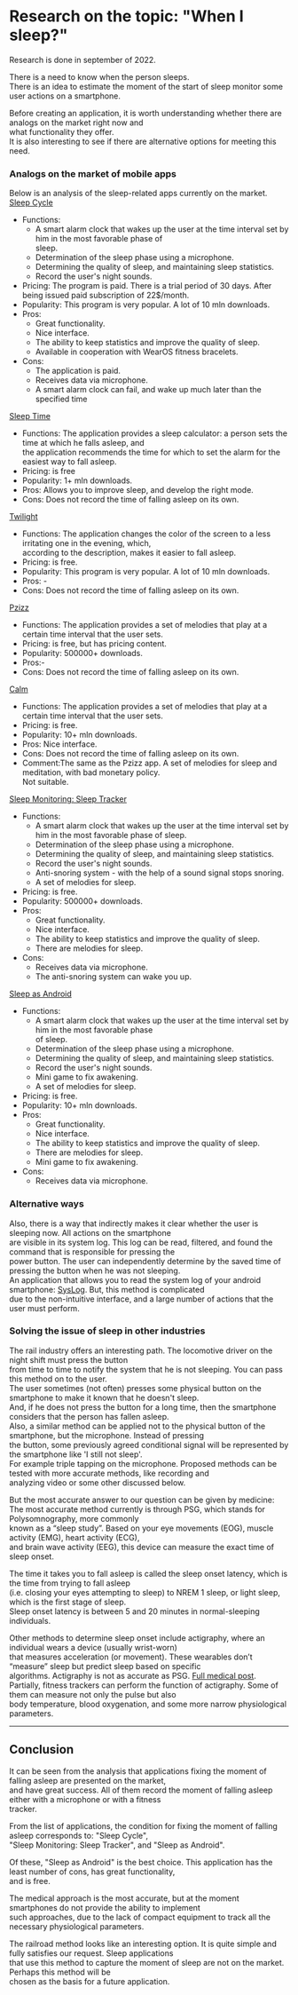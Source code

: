 # Research on the topic: "When I sleep?"
Research is done in september of 2022.

There is a need to know when the person sleeps.<br>
There is an idea to estimate the moment of the start of sleep monitor some user actions on a smartphone.<br>


Before creating an application, it is worth understanding whether there are analogs on the market right now
and<br>
what functionality they offer.<br>
It is also interesting to see if there are alternative options for meeting this need.<br>

### Analogs on the market of mobile apps

  Below is an analysis of the sleep-related apps currently on the market.<br>
[Sleep Cycle](https://play.google.com/store/apps/details?id=com.northcube.sleepcycle)<br>
+ Functions:
   + A smart alarm clock that wakes up the user at the time interval set by him in the most favorable phase of<br>
    sleep.
   + Determination of the sleep phase using a microphone.
   + Determining the quality of sleep, and maintaining sleep statistics.
   + Record the user's night sounds.
+ Pricing: The program is paid. There is a trial period of 30 days. After being issued
paid subscription of 22$/month.
+ Popularity: This program is very popular. A lot of 10 mln downloads.
+ Pros:
   + Great functionality.
   + Nice interface.
   + The ability to keep statistics and improve the quality of sleep.
   + Available in cooperation with WearOS fitness bracelets.
+ Cons:
   + The application is paid.
   + Receives data via microphone.
   + A smart alarm clock can fail, and wake up much later than the specified time<br>
  
[Sleep Time](https://play.google.com/store/apps/details?id=ru.olegfilimonov.sleeptime)

+ Functions: The application provides a sleep calculator: a person sets the time at which he falls asleep, and<br>
 the application recommends the time for which to set the alarm for the easiest way to fall asleep.
+ Pricing: is free
+ Popularity: 1+ mln downloads.
+ Pros: Allows you to improve sleep, and develop the right mode.
+ Cons: Does not record the time of falling asleep on its own.

[Twilight](https://play.google.com/store/apps/details?id=com.urbandroid.lux)

+ Functions: The application changes the color of the screen to a less irritating one in the evening, which,<br>
 according to the description, makes it easier to fall asleep.
+ Pricing: is free.
+ Popularity: This program is very popular. A lot of 10 mln downloads.
+ Pros: -
+ Cons: Does not record the time of falling asleep on its own.

[Pzizz](https://play.google.com/store/apps/details?id=com.pzizz.android)

+ Functions: The application provides a set of melodies that play at a certain time interval that the user sets.
+ Pricing: is free, but has pricing content. 
+ Popularity: 500000+ downloads.
+ Pros:-
+ Cons: Does not record the time of falling asleep on its own.

[Calm](https://play.google.com/store/apps/details?id=com.calm.android)

+ Functions: The application provides a set of melodies that play at a certain time interval that the user sets.
+ Pricing: is free.
+ Popularity: 10+ mln downloads.
+ Pros: Nice interface.
+ Cons: Does not record the time of falling asleep on its own.
+ Comment:The same as the Pzizz app. A set of melodies for sleep and meditation, with
bad monetary policy.<br>
Not suitable.

 [Sleep Monitoring: Sleep Tracker](https://play.google.com/store/apps/details?id=sleeptrakcer.sleeprecorder.sleepapp.sleep)

+ Functions:
   + A smart alarm clock that wakes up the user at the time interval set by him in the most favorable phase of sleep.
   + Determination of the sleep phase using a microphone.
   + Determining the quality of sleep, and maintaining sleep statistics.
   + Record the user's night sounds.
   + Anti-snoring system - with the help of a sound signal stops snoring. 
   + A set of melodies for sleep.
+ Pricing: is free.
+ Popularity: 500000+ downloads.
+ Pros: 
   + Great functionality.
   + Nice interface.
   + The ability to keep statistics and improve the quality of sleep.
   + There are melodies for sleep.
+ Cons:
   + Receives data via microphone.
   + The anti-snoring system can wake you up.

[Sleep as Android](https://play.google.com/store/apps/details?id=com.urbandroid.sleep)

+ Functions:
   + A smart alarm clock that wakes up the user at the time interval set by him in the most favorable phase<br>
   of sleep.
   + Determination of the sleep phase using a microphone.
   + Determining the quality of sleep, and maintaining sleep statistics.
   + Record the user's night sounds.
   + Mini game to fix awakening.
   + A set of melodies for sleep.
+ Pricing: is free.
+ Popularity: 10+ mln downloads.
+ Pros:
  + Great functionality.
   + Nice interface.
   + The ability to keep statistics and improve the quality of sleep.
   + There are melodies for sleep.
   + Mini game to fix awakening.
+ Cons:
  + Receives data via microphone.

### Alternative ways

Also, there is a way that indirectly makes it clear whether the user is sleeping now. All actions on the smartphone<br>
are visible in its system log. This log can be read, filtered, and found the command that is responsible for pressing the<br>
power button. The user can independently determine by the saved time of pressing the button when he was not sleeping.<br>
An application that allows you to read the system log of your android smartphone: [SysLog](https://play.google.com/store/apps/details?id=com.tortel.syslog). But, this method is complicated<br>
due to the non-intuitive interface, and a large number of actions that the user must perform.

### Solving the issue of sleep in other industries
The rail industry offers an interesting path. The locomotive driver on the night shift must press the button<br>
from time to time to notify the system that he is not sleeping. You can pass this method on to the user.<br>
The user sometimes (not often) presses some physical button on the smartphone to make it known that he doesn't sleep.<br>
And, if he does not press the button for a long time, then the smartphone considers that the person has fallen asleep.<br>
Also, a similar method can be applied not to the physical button of the smartphone, but the microphone. Instead of pressing<br>
the button, some previously agreed conditional signal will be represented by the smartphone like 'I still not sleep'.<br>
For example triple tapping on the microphone. Proposed methods can be tested with more accurate methods, like recording and<br>
analyzing video or some other discussed below.

But the most accurate answer to our question can be given by medicine:<br>
The most accurate method currently is through PSG, which stands for Polysomnography, more commonly<br>
known as a “sleep study”. Based on your eye movements (EOG), muscle activity (EMG), heart activity (ECG),<br>
and brain wave activity (EEG), this device can measure the exact time of sleep onset.

The time it takes you to fall asleep is called the sleep onset latency, which is the time from trying to fall asleep<br>
(i.e. closing your eyes attempting to sleep) to NREM 1 sleep, or light sleep, which is the first stage of sleep.<br>
Sleep onset latency is between 5 and 20 minutes in normal-sleeping individuals.

Other methods to determine sleep onset include actigraphy, where an individual wears a device (usually wrist-worn)<br>
that measures acceleration (or movement). These wearables don’t “measure” sleep but predict sleep based on specific<br>
algorithms. Actigraphy is not as accurate as PSG.
[Full medical post](https://play.google.com/store/apps/details?id=com.urbandroid.sleep).<br>
Partially, fitness trackers can perform the function of actigraphy. Some of them can measure not only the pulse but also<br>
body temperature, blood oxygenation, and some more narrow physiological parameters.

___
## Conclusion

It can be seen from the analysis that applications fixing the moment of falling asleep are presented on the market,<br>
and have great success. All of them record the moment of falling asleep either with a microphone or with a fitness<br>
tracker.

From the list of applications, the condition for fixing the moment of falling asleep corresponds to: "Sleep Cycle",<br>
"Sleep Monitoring: Sleep Tracker", and "Sleep as Android". 

Of these, "Sleep as Android" is the best choice. This application has the least number of cons, has great functionality,<br>
and is free.

The medical approach is the most accurate, but at the moment smartphones do not provide the ability to implement<br>
such approaches, due to the lack of compact equipment to track all the necessary physiological parameters.

The railroad method looks like an interesting option. It is quite simple and fully satisfies our request. Sleep applications<br>
that use this method to capture the moment of sleep are not on the market. Perhaps this method will be<br>
chosen as the basis for a future application.


